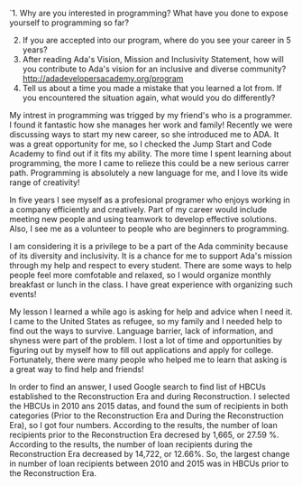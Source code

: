 `1. Why are you interested in programming? What have you done to expose yourself to programming so far?

2. If you are accepted into our program, where do you see your career in 5 years?
3. After reading Ada's Vision, Mission and Inclusivity Statement, how will you contribute to Ada's vision for an inclusive and diverse community? http://adadevelopersacademy.org/program
4. Tell us about a time you made a mistake that you learned a lot from. If you encountered the situation again, what would you do differently?

My intrest in programming was trigged by my friend's who is a programmer. I found it fantastic how she manages her work and family! Recently we were discussing ways to start my new career, so she introduced me to ADA. It was a great opportunity for me, so I checked the Jump Start and Code Academy to find out if it fits my ability. The more time I spent learning about programming, the more I came to relieze this could be a new serious carrer path. Programming is absolutely a new language for me, and I love its wide range of creativity! 

In five years I see myself as a profesional  programer who enjoys working in a company efficiently and creatively. Part of my career would include meeting new people and using teamwork to develop effective solutions. Also, I see me as a volunteer to people who are beginners to programming.

I am considering it is a privilege to be a part of the Ada comminity because of its diversity and inclusivity. It is  a chance for me to support Ada's mission through my help and respect to every student. There are some ways to help people feel more comfotable and relaxed, so I would organize monthly breakfast or lunch in the class. I have great experience with organizing such events! 

My lesson I learned a while ago is asking for help and advice when I need it. I came to the United States as refugee, so my family and I  needed help to find out the ways to survive. Language barrier, lack of information, and shyness were part of the problem. I lost a lot of time and opportunities by figuring out by myself how to fill out applications  and apply for college. Fortunately, there were many people who helped me to learn that asking is a great way to find help and friends! 


In order to find an answer, I used Google search to find list of HBCUs established to the Reconstruction Era and during Reconstruction. 
I selected the HBCUs in 2010 ans 2015 datas, and found the sum of recipients in both categories (Prior to the Reconstruction Era and During the Reconstruction Era), so I got four numbers.
According to the results, the number of loan recipients prior to the Reconstruction Era 
decresed by 1,665, or 27.59 %.
According to the results, the number of loan recipients during the Reconstruction Era 
decreased by 14,722, or 12.66%.
So, the largest change in number of loan recipients between 2010 and 2015 was in HBCUs prior to the Reconstruction Era.
